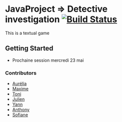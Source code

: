 # JavaProject => Detective investigation  [![Build Status](https://travis-ci.org/skichrome/JavaProject.svg?branch=master)](https://travis-ci.org/skichrome/JavaProject)

This is a textual game

## Getting Started

* Prochaine session mercredi 23 mai


### Contributors
* [Aurélia](https://github.com/lilidemon)
* [Maxime](https://github.com/TitMax)
* [Toni](https://github.com/skichrome)
* [Julien](https://github.com/Cidrolehein)
* [Yann](https://github.com/k4iz0)
* [Anthony](https://github.com/AnthonyMde)
* [Sofiane](https://github.com/LeothosThoren)
